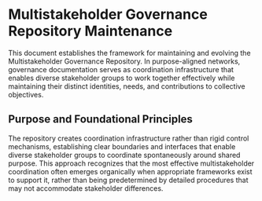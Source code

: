 # Multistakeholder Governance Repository Maintenance

This document establishes the framework for maintaining and evolving the Multistakeholder Governance Repository. In purpose-aligned networks, governance documentation serves as coordination infrastructure that enables diverse stakeholder groups to work together effectively while maintaining their distinct identities, needs, and contributions to collective objectives.

## Purpose and Foundational Principles

<!-- Add in concise purpose statement -->

The repository creates coordination infrastructure rather than rigid control mechanisms, establishing clear boundaries and interfaces that enable diverse stakeholder groups to coordinate spontaneously around shared purpose. This approach recognizes that the most effective multistakeholder coordination often emerges organically when appropriate frameworks exist to support it, rather than being predetermined by detailed procedures that may not accommodate stakeholder differences.

<!-- Add appropriate governance.md content here
- The goal of SuperBenefit's governance.md file is somewhat unique, since it sits within our governance state repository. That means this govenance file should serve a "Metagovernance" role in the repository; It should explain how changes to the actual contents of this repository are made, how changes integrate with SuperBenefit's governance system (use placeholders or ask for help if you don't know how SuperBenefit's governance works yet) and how those changes effect the organization.
  - This page should explain the actual process used to modify the content of this repo, linking to the relevant metagovernance policies governing those processes. The governance.md file is where the rules, norms and history are translated into the specific, practical instructions for interacting with and evolving SuperBenefit's governance.
    - Agreements are modified by their respective membership class: Community agreements are governed by community members and modified via community governance, operational agreements are governed by contributors via operational governance, etc.
      - Agreements are always created or modified via proposals made to their respective governance bodies. Separating governance bodies by membership class ensures that no one body can bind another to an agreement; They can only bind themselves to each other and to SuperBenefit.
      - Agreements which explicitly effect all membership classes (as opposed to implicitly effecting all classes like how community agreements (as the base role) effect contributors) are constitutional in nature because they effect how the membership classes organize into a whole network. Thus they go in constitution.md, rather than in a particular agreement directory. We will adopt constitution.md later.
    - Policies are governed by the same governance bodies which govern agreements. Those bodies may make high-level policy decisions directly via their proposal process, but typically delegate their policy making authority via agreements, forming new policy domains. Domains are always delegated to roles, cells, or circles (like the general circle). These are all collectively called roles regardless of the entities which hold them.
      - Policies can be added via proposal by the governance body owning that policy domain, or by decision from the delegated policymaker role. Policymakers are free to decide their own processes for managing policies and must publish it somewhere public (like their cell state). Most policy-making roles choose to adopt whatever governance process they're already using for agreements.
    - Proposals can be added by any authorized proposer to any governance space which they can access, and all policies for who is an authorized proposer will be published in the policies directory. consider the metagovernance policies for proposals, voting and state updates to be the default rules unless overridden by a specific policy domain for the proposal in question.
      - Proposals are made by submitting a pull request to this repository containing the proposed changes to the DAO state. The proposal itself is a document which proposes the change and summarized the exact changes which will be made to the DAO state.
      - Not all proposals (other than metagovernance proposals) will require changes to the DAO state. proposals like spending funds, electing role-holders or other typical governance actions probably require no modification of this repo other than simply adding the proposal to the archive.
  - It's okay if you don't know how SuperBenefit's governance works yet. We'll be adding in our agreements and governance history later. For now, this page should serve as a starting place  which we'll iterate on throughout the content import process.
  - There
- Here's an example of a governance.md file in a random project: https://github.com/citation-file-format/governance/blob/main/GOVERNANCE.md
- We should use this page to outline the various content needed in the governance.md file, for later update. It should be well-organized, fully considered and effectively documented so as to make future updates to this file easy and clean. -->
